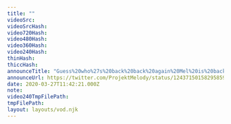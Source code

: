 ```yaml
---
title: ""
videoSrc: 
videoSrcHash: 
video720Hash: 
video480Hash: 
video360Hash: 
video240Hash: 
thinHash: 
thiccHash: 
announceTitle: "Guess%20who%27s%20back%20back%20again%20Mel%20is%20back%20Drink%20some%20water...%20or%20baja%3F%20Idk%2C%20you%27re%20an%20adult.%20lol"
announceUrl: https://twitter.com/ProjektMelody/status/1243715015829585925
date: 2020-03-27T11:42:21.000Z
note: 
video240TmpFilePath: 
tmpFilePath: 
layout: layouts/vod.njk
---
```

